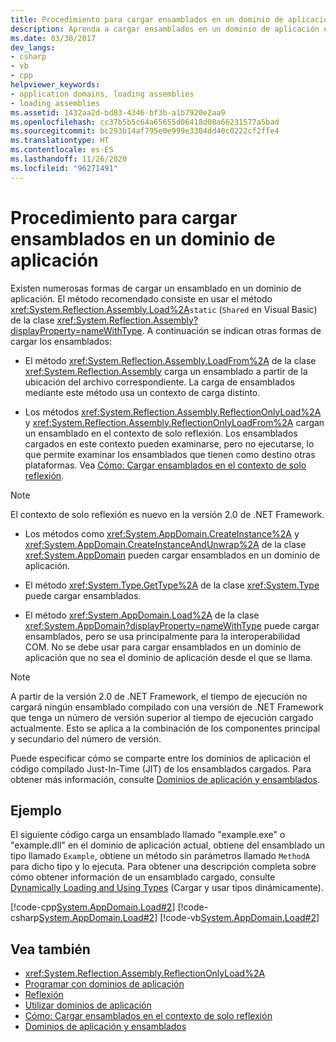 ```yaml
---
title: Procedimiento para cargar ensamblados en un dominio de aplicación
description: Aprenda a cargar ensamblados en un dominio de aplicación en .NET. El método recomendado consiste en usar el método de carga estático (o compartido) de System.Reflection.Assembly.
ms.date: 03/30/2017
dev_langs:
- csharp
- vb
- cpp
helpviewer_keywords:
- application domains, loading assemblies
- loading assemblies
ms.assetid: 1432aa2d-bd83-4346-bf3b-a1b7920e2aa9
ms.openlocfilehash: cc37b5b5c64a65655d06418d08a66231577a5bad
ms.sourcegitcommit: bc293b14af795e0e999e3304dd40c0222cf2ffe4
ms.translationtype: HT
ms.contentlocale: es-ES
ms.lasthandoff: 11/26/2020
ms.locfileid: "96271491"
---
```

# <a name="how-to-load-assemblies-into-an-application-domain"></a>Procedimiento para cargar ensamblados en un dominio de aplicación

Existen numerosas formas de cargar un ensamblado en un dominio de aplicación. El método recomendado consiste en usar el método <xref:System.Reflection.Assembly.Load%2A>`static` (`Shared` en Visual Basic) de la clase <xref:System.Reflection.Assembly?displayProperty=nameWithType>. A continuación se indican otras formas de cargar los ensamblados:  
  
- El método <xref:System.Reflection.Assembly.LoadFrom%2A> de la clase <xref:System.Reflection.Assembly> carga un ensamblado a partir de la ubicación del archivo correspondiente. La carga de ensamblados mediante este método usa un contexto de carga distinto.  
  
- Los métodos <xref:System.Reflection.Assembly.ReflectionOnlyLoad%2A> y <xref:System.Reflection.Assembly.ReflectionOnlyLoadFrom%2A> cargan un ensamblado en el contexto de solo reflexión. Los ensamblados cargados en este contexto pueden examinarse, pero no ejecutarse, lo que permite examinar los ensamblados que tienen como destino otras plataformas. Vea [Cómo: Cargar ensamblados en el contexto de solo reflexión](../reflection-and-codedom/how-to-load-assemblies-into-the-reflection-only-context.md).  
  
> [!NOTE]
> El contexto de solo reflexión es nuevo en la versión 2.0 de .NET Framework.  
  
- Los métodos como <xref:System.AppDomain.CreateInstance%2A> y <xref:System.AppDomain.CreateInstanceAndUnwrap%2A> de la clase <xref:System.AppDomain> pueden cargar ensamblados en un dominio de aplicación.  
  
- El método <xref:System.Type.GetType%2A> de la clase <xref:System.Type> puede cargar ensamblados.  
  
- El método <xref:System.AppDomain.Load%2A> de la clase <xref:System.AppDomain?displayProperty=nameWithType> puede cargar ensamblados, pero se usa principalmente para la interoperabilidad COM. No se debe usar para cargar ensamblados en un dominio de aplicación que no sea el dominio de aplicación desde el que se llama.  
  
> [!NOTE]
> A partir de la versión 2.0 de .NET Framework, el tiempo de ejecución no cargará ningún ensamblado compilado con una versión de .NET Framework que tenga un número de versión superior al tiempo de ejecución cargado actualmente. Esto se aplica a la combinación de los componentes principal y secundario del número de versión.  
  
 Puede especificar cómo se comparte entre los dominios de aplicación el código compilado Just-In-Time (JIT) de los ensamblados cargados. Para obtener más información, consulte [Dominios de aplicación y ensamblados](application-domains.md#application-domains-and-assemblies).  
  
## <a name="example"></a>Ejemplo  

 El siguiente código carga un ensamblado llamado "example.exe" o "example.dll" en el dominio de aplicación actual, obtiene del ensamblado un tipo llamado `Example`, obtiene un método sin parámetros llamado `MethodA` para dicho tipo y lo ejecuta. Para obtener una descripción completa sobre cómo obtener información de un ensamblado cargado, consulte [Dynamically Loading and Using Types](../reflection-and-codedom/dynamically-loading-and-using-types.md) (Cargar y usar tipos dinámicamente).  
  
 [!code-cpp[System.AppDomain.Load#2](../../../samples/snippets/cpp/VS_Snippets_CLR_System/system.appdomain.load/cpp/source2.cpp#2)]
 [!code-csharp[System.AppDomain.Load#2](../../../samples/snippets/csharp/VS_Snippets_CLR_System/system.appdomain.load/cs/source2.cs#2)]
 [!code-vb[System.AppDomain.Load#2](../../../samples/snippets/visualbasic/VS_Snippets_CLR_System/system.appdomain.load/vb/source2.vb#2)]  
  
## <a name="see-also"></a>Vea también

- <xref:System.Reflection.Assembly.ReflectionOnlyLoad%2A>
- [Programar con dominios de aplicación](application-domains.md#programming-with-application-domains)
- [Reflexión](../reflection-and-codedom/reflection.md)
- [Utilizar dominios de aplicación](use.md)
- [Cómo: Cargar ensamblados en el contexto de solo reflexión](../reflection-and-codedom/how-to-load-assemblies-into-the-reflection-only-context.md)
- [Dominios de aplicación y ensamblados](application-domains.md#application-domains-and-assemblies)
